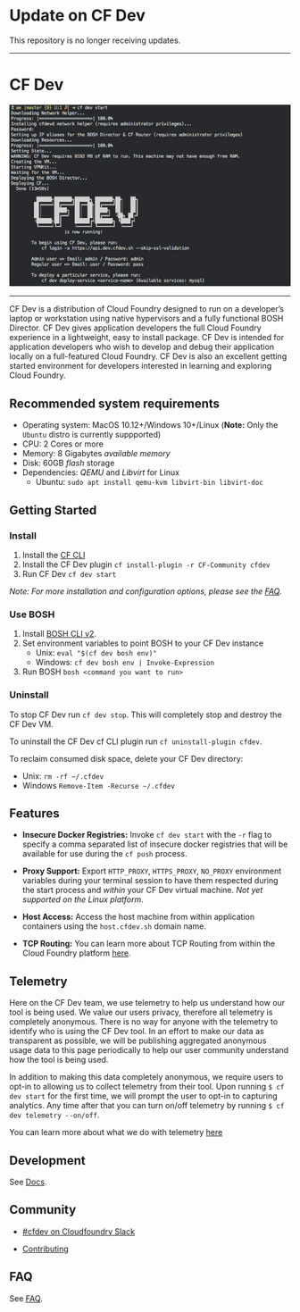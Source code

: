 # Update on CF Dev

This repository is no longer receiving updates.

---

# CF Dev

![start](./docs/start.png)

***********************************

CF Dev is a distribution of Cloud Foundry designed to run on a developer’s laptop or workstation using native hypervisors and a fully functional BOSH Director. CF Dev gives application developers the full Cloud Foundry experience in a lightweight, easy to install package. CF Dev is intended for application developers who wish to develop and debug their application locally on a full-featured Cloud Foundry. CF Dev is also an excellent getting started environment for developers interested in learning and exploring Cloud Foundry.

## Recommended system requirements

* Operating system: MacOS 10.12+/Windows 10+/Linux (**Note:** Only the `Ubuntu` distro is currently suppported)
* CPU: 2 Cores or more
* Memory: 8 Gigabytes _available memory_
* Disk: 60GB _flash_ storage
* Dependencies: _QEMU_ and _Libvirt_ for Linux
  * Ubuntu: `sudo apt install qemu-kvm libvirt-bin libvirt-doc`

## Getting Started

### Install

1. Install the [CF CLI](https://github.com/cloudfoundry/cli)
1. Install the CF Dev plugin `cf install-plugin -r CF-Community cfdev`
1. Run CF Dev `cf dev start`

_Note: For more installation and configuration options, please see the [FAQ](./FAQ.md#can-i-configure-the-working-directory)._

### Use BOSH

1. Install [BOSH CLI v2](https://bosh.io/docs/cli-v2.html).
1. Set environment variables to point BOSH to your CF Dev instance
	* Unix: `eval "$(cf dev bosh env)"`
	* Windows: `cf dev bosh env | Invoke-Expression`
1. Run BOSH `bosh <command you want to run>`

### Uninstall

To stop CF Dev run `cf dev stop`. This will completely stop and destroy the CF Dev VM.

To uninstall the CF Dev cf CLI plugin run `cf uninstall-plugin cfdev`.

To reclaim consumed disk space, delete your CF Dev directory:

* Unix: `rm -rf ~/.cfdev`
* Windows `Remove-Item -Recurse ~/.cfdev`

## Features

* **Insecure Docker Registries:** Invoke `cf dev start` with the `-r` flag to specify a comma separated list of insecure docker registries that will be
   available for use during the `cf push` process.

* **Proxy Support:** Export `HTTP_PROXY`, `HTTPS_PROXY`, `NO_PROXY` environment variables during your terminal session to have them respected during the start process and _within_
  your CF Dev virtual machine. _Not yet supported on the Linux platform_.

* **Host Access:** Access the host machine from within application containers using the `host.cfdev.sh` domain name.

* **TCP Routing:** You can learn more about TCP Routing from within the Cloud Foundry platform [here](https://github.com/cloudfoundry/routing-release#post-deploy-steps).

## Telemetry

Here on the CF Dev team, we use telemetry to help us understand how our tool is being used.  We value our users privacy, therefore all telemetry is completely anonymous. There is no way for anyone with the telemetry to identify who is using the CF Dev tool.  In an effort to make our data as transparent as possible, we will be publishing aggregated anonymous usage data to this page periodically to help our user community understand how the tool is being used. 

In addition to making this data completely anonymous, we require users to opt-in to allowing us to collect telemetry from their tool. Upon running `$ cf dev start` for the first time, we will prompt the user to opt-in to capturing analytics.  Any time after that you can turn on/off telemetry by running `$ cf dev telemetry --on/off`.

You can learn more about what we do with telemetry [here](https://github.com/cloudfoundry-incubator/cfdev/wiki/Telemetry)

## Development

See [Docs](https://pivotal.github.io/cfdev-docs).

## Community

* [#cfdev on Cloudfoundry Slack](https://cloudfoundry.slack.com)

* [Contributing](CONTRIBUTING.md)

## FAQ

See [FAQ](FAQ.md).
